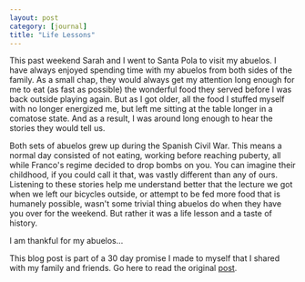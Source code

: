 ```yaml
---
layout: post
category: [journal]
title: "Life Lessons"
---
```


This past weekend Sarah and I went to Santa Pola to visit my abuelos. I have always enjoyed spending time with my abuelos from both sides of the family. As a small chap, they would always get my attention long enough for me to eat (as fast as possible) the wonderful food they served before I was back outside playing again. But as I got older, all the food I stuffed myself with no longer energized me, but left me sitting at the table longer in a comatose state. And as a result, I was around long enough to hear the stories they would tell us. 

Both sets of abuelos grew up during the Spanish Civil War. This means a normal day consisted of not eating, working before reaching puberty, all while Franco's regime decided to drop bombs on you. You can imagine their childhood, if you could call it that, was vastly different than any of ours. Listening to these stories help me understand better that the lecture we got when we left our bicycles outside, or attempt to be fed more food that is humanely possible, wasn't some trivial thing abuelos do when they have you over for the weekend. But rather it was a life lesson and a taste of history. 

I am thankful for my abuelos...

This blog post is part of a 30 day promise I made to myself that I shared with my family and friends. Go here to read the original <a href="/journal/2011/11/03/art-of-accountability.html">post</a>. 